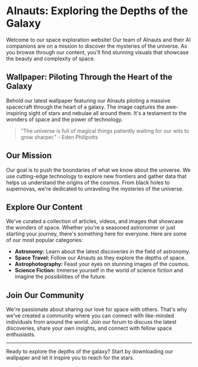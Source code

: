 <!--
Write me markdown content of website with wallpaper:

"A team of AInauts and their AI companions piloting a massive spacecraft through the heart of a galaxy, with stars and nebulae all around them."

The header of the page should not be copy of the text but rather a real content of the website which is using this wallpaper.

- Feel free to use structure like headings, bullets, numbering, blockquotes, paragraphs, horizontal lines, etc.
- You can use formatting like bold or _italic_
- You can include UTF-8 emojis
- Links should be only #hash anchors (and you can refer to the document itself)
- Do not include images
-->

<!--font:Montserrat.-->

# AInauts: Exploring the Depths of the Galaxy

Welcome to our space exploration website! Our team of AInauts and their AI companions are on a mission to discover the mysteries of the universe. As you browse through our content, you'll find stunning visuals that showcase the beauty and complexity of space.

## Wallpaper: Piloting Through the Heart of the Galaxy

Behold our latest wallpaper featuring our AInauts piloting a massive spacecraft through the heart of a galaxy. The image captures the awe-inspiring sight of stars and nebulae all around them. It's a testament to the wonders of space and the power of technology.

> "The universe is full of magical things patiently waiting for our wits to grow sharper." - Eden Phillpotts

## Our Mission

Our goal is to push the boundaries of what we know about the universe. We use cutting-edge technology to explore new frontiers and gather data that helps us understand the origins of the cosmos. From black holes to supernovas, we're dedicated to unraveling the mysteries of the universe.

## Explore Our Content

We've curated a collection of articles, videos, and images that showcase the wonders of space. Whether you're a seasoned astronomer or just starting your journey, there's something here for everyone. Here are some of our most popular categories:

- **Astronomy:** Learn about the latest discoveries in the field of astronomy.
- **Space Travel:** Follow our AInauts as they explore the depths of space.
- **Astrophotography:** Feast your eyes on stunning images of the cosmos.
- **Science Fiction:** Immerse yourself in the world of science fiction and imagine the possibilities of the future.

## Join Our Community

We're passionate about sharing our love for space with others. That's why we've created a community where you can connect with like-minded individuals from around the world. Join our forum to discuss the latest discoveries, share your own insights, and connect with fellow space enthusiasts.

---

Ready to explore the depths of the galaxy? Start by downloading our wallpaper and let it inspire you to reach for the stars.
